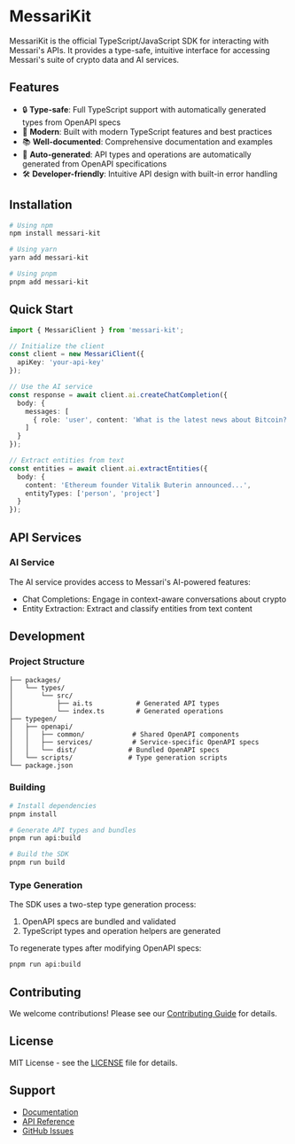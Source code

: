 # MessariKit

MessariKit is the official TypeScript/JavaScript SDK for interacting with Messari's APIs. It provides a type-safe, intuitive interface for accessing Messari's suite of crypto data and AI services.

## Features

- 🔒 **Type-safe**: Full TypeScript support with automatically generated types from OpenAPI specs
- 🚀 **Modern**: Built with modern TypeScript features and best practices
- 📚 **Well-documented**: Comprehensive documentation and examples
- 🔄 **Auto-generated**: API types and operations are automatically generated from OpenAPI specifications
- 🛠 **Developer-friendly**: Intuitive API design with built-in error handling

## Installation

```bash
# Using npm
npm install messari-kit

# Using yarn
yarn add messari-kit

# Using pnpm
pnpm add messari-kit
```

## Quick Start

```typescript
import { MessariClient } from 'messari-kit';

// Initialize the client
const client = new MessariClient({
  apiKey: 'your-api-key'
});

// Use the AI service
const response = await client.ai.createChatCompletion({
  body: {
    messages: [
      { role: 'user', content: 'What is the latest news about Bitcoin?' }
    ]
  }
});

// Extract entities from text
const entities = await client.ai.extractEntities({
  body: {
    content: 'Ethereum founder Vitalik Buterin announced...',
    entityTypes: ['person', 'project']
  }
});
```

## API Services

### AI Service

The AI service provides access to Messari's AI-powered features:

- Chat Completions: Engage in context-aware conversations about crypto
- Entity Extraction: Extract and classify entities from text content

## Development

### Project Structure

```
├── packages/
│   └── types/
│       └── src/
│           ├── ai.ts           # Generated API types
│           └── index.ts        # Generated operations
├── typegen/
│   ├── openapi/
│   │   ├── common/            # Shared OpenAPI components
│   │   ├── services/          # Service-specific OpenAPI specs
│   │   └── dist/             # Bundled OpenAPI specs
│   └── scripts/              # Type generation scripts
└── package.json
```

### Building

```bash
# Install dependencies
pnpm install

# Generate API types and bundles
pnpm run api:build

# Build the SDK
pnpm run build
```

### Type Generation

The SDK uses a two-step type generation process:

1. OpenAPI specs are bundled and validated
2. TypeScript types and operation helpers are generated

To regenerate types after modifying OpenAPI specs:

```bash
pnpm run api:build
```

## Contributing

We welcome contributions! Please see our [Contributing Guide](CONTRIBUTING.md) for details.

## License

MIT License - see the [LICENSE](LICENSE) file for details.

## Support

- [Documentation](https://docs.messari.io)
- [API Reference](https://docs.messari.io/api)
- [GitHub Issues](https://github.com/messari/messari-kit/issues) 